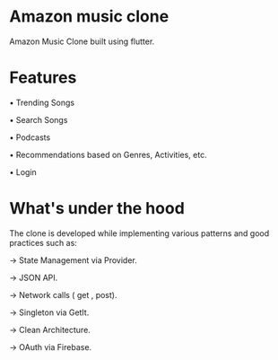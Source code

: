 # Amazon music clone

Amazon Music Clone built using flutter.

# Features

• Trending Songs

• Search Songs

• Podcasts 

• Recommendations based on Genres, Activities, etc.

• Login

# What's under the hood
The clone is developed while implementing various patterns and good practices such as:

-> State Management via Provider.

-> JSON API.

-> Network calls ( get , post).

-> Singleton via GetIt.

-> Clean Architecture.

-> OAuth via Firebase.

